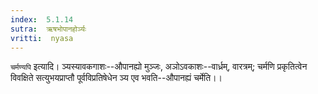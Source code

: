 ```yaml
---
index:  5.1.14
sutra:  ऋषभोपानहोर्ञ्यः
vritti:  nyasa
---
```


`चर्मण्यपि` इत्यादि। ञ्यस्यावकगाशः--औपानह्यो मुञ्जः, अञोऽवकाशः--वार्ध्रम्, वारत्रम्; चर्मणि प्रकृतित्वेन विवक्षिते सत्युभयप्राप्तौ पूर्वविप्रतिषेधेन ञ्य एव भवति--औपानह्यं चर्मेति।।

